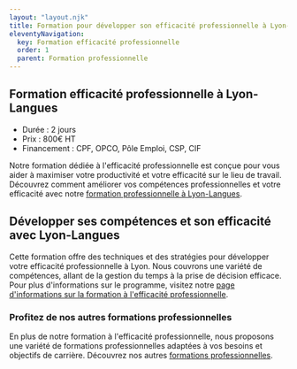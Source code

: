 ```yaml
---
layout: "layout.njk"
title: Formation pour développer son efficacité professionnelle à Lyon-Langues
eleventyNavigation:
  key: Formation efficacité professionnelle
  order: 1
  parent: Formation professionnelle
---
```


## Formation efficacité professionnelle à Lyon-Langues

- Durée : 2 jours
- Prix : 800€ HT
- Financement : CPF, OPCO, Pôle Emploi, CSP, CIF


Notre formation dédiée à l'efficacité professionnelle est conçue pour vous aider à maximiser votre productivité et votre efficacité sur le lieu de travail. Découvrez comment améliorer vos compétences professionnelles et votre efficacité avec notre [formation professionnelle à Lyon-Langues](../).

## Développer ses compétences et son efficacité avec Lyon-Langues

Cette formation offre des techniques et des stratégies pour développer votre efficacité professionnelle à Lyon. Nous couvrons une variété de compétences, allant de la gestion du temps à la prise de décision efficace. Pour plus d'informations sur le programme, visitez notre [page d'informations sur la formation à l'efficacité professionnelle](http://site-pertinent-1.com).

### Profitez de nos autres formations professionnelles

En plus de notre formation à l'efficacité professionnelle, nous proposons une variété de formations professionnelles adaptées à vos besoins et objectifs de carrière. Découvrez nos autres [formations professionnelles](http://lien-interne).
